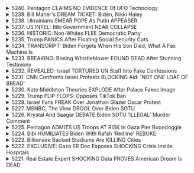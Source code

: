 <details>
<summary>5240. Pentagon CLAIMS NO EVIDENCE Of UFO Technology</summary><br>

<a href="https://www.youtube.com/watch?v=D7DRC_3F16c" target="_blank">
    <img src="https://img.youtube.com/vi/D7DRC_3F16c/maxresdefault.jpg" 
        alt="[Youtube]" width="200">
</a>

# Pentagon CLAIMS NO EVIDENCE Of UFO Technology


</details>

<details>
<summary>5239. Bill Maher's DREAM TICKET: Biden, Nikki Haley</summary><br>

<a href="https://www.youtube.com/watch?v=k3be2mxXY_M" target="_blank">
    <img src="https://img.youtube.com/vi/k3be2mxXY_M/maxresdefault.jpg" 
        alt="[Youtube]" width="200">
</a>

# Bill Maher's DREAM TICKET: Biden, Nikki Haley


</details>

<details>
<summary>5238. Ukrainians SMEAR POPE As Putin APPEASER</summary><br>

<a href="https://www.youtube.com/watch?v=rWKCXh26xfw" target="_blank">
    <img src="https://img.youtube.com/vi/rWKCXh26xfw/maxresdefault.jpg" 
        alt="[Youtube]" width="200">
</a>

# Ukrainians SMEAR POPE As Putin APPEASER


</details>

<details>
<summary>5237. US INTEL: Bibi Government NEAR COLLAPSE</summary><br>

<a href="https://www.youtube.com/watch?v=yAb75K8jefs" target="_blank">
    <img src="https://img.youtube.com/vi/yAb75K8jefs/maxresdefault.jpg" 
        alt="[Youtube]" width="200">
</a>

# US INTEL: Bibi Government NEAR COLLAPSE


</details>

<details>
<summary>5236. HISTORIC: Non-Whites FLEE Democratic Party</summary><br>

<a href="https://www.youtube.com/watch?v=XxFRmoudWGY" target="_blank">
    <img src="https://img.youtube.com/vi/XxFRmoudWGY/maxresdefault.jpg" 
        alt="[Youtube]" width="200">
</a>

# HISTORIC: Non-Whites FLEE Democratic Party


</details>

<details>
<summary>5235. Trump PANICS After Floating Social Security Cuts</summary><br>

<a href="https://www.youtube.com/watch?v=PkwYRefITfU" target="_blank">
    <img src="https://img.youtube.com/vi/PkwYRefITfU/maxresdefault.jpg" 
        alt="[Youtube]" width="200">
</a>

# Trump PANICS After Floating Social Security Cuts


</details>

<details>
<summary>5234. TRANSCRIPT: Biden Forgets When His Son Died, What A Fax Machine Is</summary><br>

<a href="https://www.youtube.com/watch?v=PutSAcXh2_U" target="_blank">
    <img src="https://img.youtube.com/vi/PutSAcXh2_U/maxresdefault.jpg" 
        alt="[Youtube]" width="200">
</a>

# TRANSCRIPT: Biden Forgets When His Son Died, What A Fax Machine Is


</details>

<details>
<summary>5233. BREAKING: Boeing Whistleblower FOUND DEAD After Stunning Testimony</summary><br>

<a href="https://www.youtube.com/watch?v=jUKRBazqkAY" target="_blank">
    <img src="https://img.youtube.com/vi/jUKRBazqkAY/maxresdefault.jpg" 
        alt="[Youtube]" width="200">
</a>

# BREAKING: Boeing Whistleblower FOUND DEAD After Stunning Testimony


</details>

<details>
<summary>5232. REVEALED: Israel TORTURED UN Staff Into Fake Confessions</summary><br>

<a href="https://www.youtube.com/watch?v=0EqefLinlwk" target="_blank">
    <img src="https://img.youtube.com/vi/0EqefLinlwk/maxresdefault.jpg" 
        alt="[Youtube]" width="200">
</a>

# REVEALED: Israel TORTURED UN Staff Into Fake Confessions


</details>

<details>
<summary>5231. CNN Confronts Israel Protests BLOCKING Aid: 'NOT ONE LOAF OF BREAD'</summary><br>

<a href="https://www.youtube.com/watch?v=a8rIXUTka5Q" target="_blank">
    <img src="https://img.youtube.com/vi/a8rIXUTka5Q/maxresdefault.jpg" 
        alt="[Youtube]" width="200">
</a>

# CNN Confronts Israel Protests BLOCKING Aid: 'NOT ONE LOAF OF BREAD'


</details>

<details>
<summary>5230. Kate Middleton Theories EXPLODE After Palace Fakes Image</summary><br>

<a href="https://www.youtube.com/watch?v=BvF-Ci2XQ6Y" target="_blank">
    <img src="https://img.youtube.com/vi/BvF-Ci2XQ6Y/maxresdefault.jpg" 
        alt="[Youtube]" width="200">
</a>

# Kate Middleton Theories EXPLODE After Palace Fakes Image


</details>

<details>
<summary>5229. Trump FLIP FLOPS: Opposes TikTok Ban</summary><br>

<a href="https://www.youtube.com/watch?v=e2clBgFZx4s" target="_blank">
    <img src="https://img.youtube.com/vi/e2clBgFZx4s/maxresdefault.jpg" 
        alt="[Youtube]" width="200">
</a>

# Trump FLIP FLOPS: Opposes TikTok Ban


</details>

<details>
<summary>5228. Israel Fans FREAK Over Jonathan Glazer Oscar Protest</summary><br>

<a href="https://www.youtube.com/watch?v=lIZXG32J074" target="_blank">
    <img src="https://img.youtube.com/vi/lIZXG32J074/maxresdefault.jpg" 
        alt="[Youtube]" width="200">
</a>

# Israel Fans FREAK Over Jonathan Glazer Oscar Protest


</details>

<details>
<summary>5227. MSNBC, The View DROOL Over Biden SOTU</summary><br>

<a href="https://www.youtube.com/watch?v=A8a70uRNhLQ" target="_blank">
    <img src="https://img.youtube.com/vi/A8a70uRNhLQ/maxresdefault.jpg" 
        alt="[Youtube]" width="200">
</a>

# MSNBC, The View DROOL Over Biden SOTU


</details>

<details>
<summary>5226. Krystal And Saagar DEBATE Biden SOTU 'ILLEGAL' Murder Comment</summary><br>

<a href="https://www.youtube.com/watch?v=iwF1oO7b94k" target="_blank">
    <img src="https://img.youtube.com/vi/iwF1oO7b94k/maxresdefault.jpg" 
        alt="[Youtube]" width="200">
</a>

# Krystal And Saagar DEBATE Biden SOTU 'ILLEGAL' Murder Comment


</details>

<details>
<summary>5225. Pentagon ADMITS US Troops AT RISK In Gaza Pier Boondoggle</summary><br>

<a href="https://www.youtube.com/watch?v=tFU035JZZiU" target="_blank">
    <img src="https://img.youtube.com/vi/tFU035JZZiU/maxresdefault.jpg" 
        alt="[Youtube]" width="200">
</a>

# Pentagon ADMITS US Troops AT RISK In Gaza Pier Boondoggle


</details>

<details>
<summary>5224. Bibi HUMILIATES Biden With Rafah 'Redline' REBUKE</summary><br>

<a href="https://www.youtube.com/watch?v=u4CQKjG2Z8Q" target="_blank">
    <img src="https://img.youtube.com/vi/u4CQKjG2Z8Q/maxresdefault.jpg" 
        alt="[Youtube]" width="200">
</a>

# Bibi HUMILIATES Biden With Rafah 'Redline' REBUKE


</details>

<details>
<summary>5223. Billionaire Backed Stadiums Are KILLING Cities</summary><br>

<a href="https://www.youtube.com/watch?v=Iq6-FH5nMoQ" target="_blank">
    <img src="https://img.youtube.com/vi/Iq6-FH5nMoQ/maxresdefault.jpg" 
        alt="[Youtube]" width="200">
</a>

# Billionaire Backed Stadiums Are KILLING Cities


</details>

<details>
<summary>5222. EXCLUSIVE: Gaza ER Doc Exposes SHOCKING Crisis Inside Hospitals</summary><br>

<a href="https://www.youtube.com/watch?v=WWKOoDH-_Q0" target="_blank">
    <img src="https://img.youtube.com/vi/WWKOoDH-_Q0/maxresdefault.jpg" 
        alt="[Youtube]" width="200">
</a>

# EXCLUSIVE: Gaza ER Doc Exposes SHOCKING Crisis Inside Hospitals


</details>

<details>
<summary>5221. Real Estate Expert SHOCKING Data PROVES American Dream Is DEAD</summary><br>

<a href="https://www.youtube.com/watch?v=VRF5bYVYgXs" target="_blank">
    <img src="https://img.youtube.com/vi/VRF5bYVYgXs/maxresdefault.jpg" 
        alt="[Youtube]" width="200">
</a>

# Real Estate Expert SHOCKING Data PROVES American Dream Is DEAD


</details>

